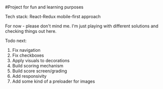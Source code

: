 #Project for fun and learning purposes

Tech stack: React-Redux
mobile-first approach

For now - please don't mind me.
I'm just playing with different solutions and checking things out here.

Todo next:
1. Fix navigation
2. Fix checkboxes
3. Apply visuals to decorations
4. Build scoring mechanism
5. Build score screen/grading
6. Add responsivity
7. Add some kind of a preloader for images